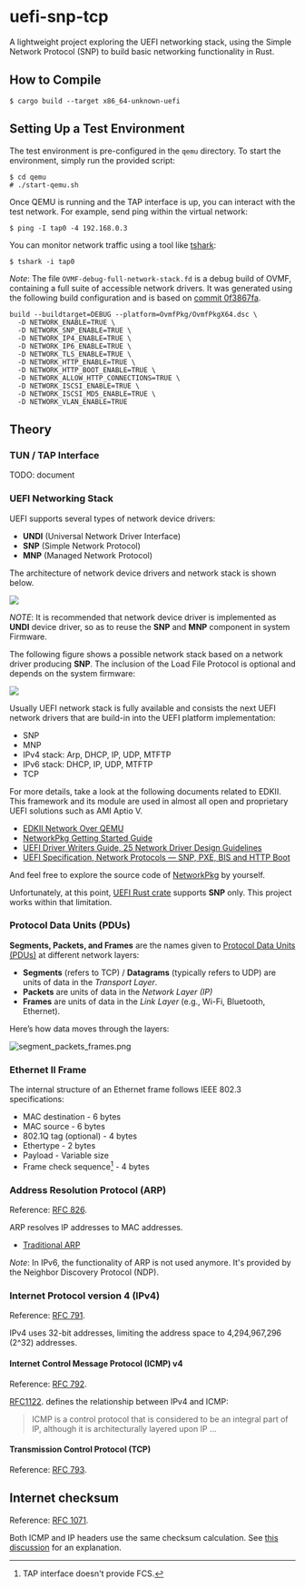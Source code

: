 # uefi-snp-tcp

A lightweight project exploring the UEFI networking stack, using the Simple Network Protocol (SNP) to build basic networking functionality in Rust.

## How to Compile

```
$ cargo build --target x86_64-unknown-uefi
```

## Setting Up a Test Environment

The test environment is pre-configured in the `qemu` directory. To start the environment, simply run the provided script:

```
$ cd qemu
# ./start-qemu.sh
```

Once QEMU is running and the TAP interface is up, you can interact with the test network. For example, send ping within the virtual network:

```
$ ping -I tap0 -4 192.168.0.3
```

You can monitor network traffic using a tool like [tshark](https://www.wireshark.org/docs/man-pages/tshark.html):

```
$ tshark -i tap0
```

_Note_: The file `OVMF-debug-full-network-stack.fd` is a debug build of OVMF, containing a full suite of accessible network drivers. It was generated using the following build configuration and is based on [commit 0f3867fa](https://github.com/tianocore/edk2/commit/0f3867fa6ef0553e26c42f7d71ff6bdb98429742).

```
build --buildtarget=DEBUG --platform=OvmfPkg/OvmfPkgX64.dsc \
  -D NETWORK_ENABLE=TRUE \
  -D NETWORK_SNP_ENABLE=TRUE \
  -D NETWORK_IP4_ENABLE=TRUE \
  -D NETWORK_IP6_ENABLE=TRUE \
  -D NETWORK_TLS_ENABLE=TRUE \
  -D NETWORK_HTTP_ENABLE=TRUE \
  -D NETWORK_HTTP_BOOT_ENABLE=TRUE \
  -D NETWORK_ALLOW_HTTP_CONNECTIONS=TRUE \
  -D NETWORK_ISCSI_ENABLE=TRUE \
  -D NETWORK_ISCSI_MD5_ENABLE=TRUE \
  -D NETWORK_VLAN_ENABLE=TRUE
```

## Theory

### TUN / TAP Interface

TODO: document

### UEFI Networking Stack

UEFI supports several types of network device drivers:
* **UNDI** (Universal Network Driver Interface)
* **SNP** (Simple Network Protocol)
* **MNP** (Managed Network Protocol)

The architecture of network device drivers and network stack is shown below.

![](assets/network_driver_and_uefi_stack_architecture.png)

_NOTE_: It is recommended that network device driver is implemented as **UNDI** device driver, so as to reuse the **SNP** and **MNP** component in system Firmware.

The following figure shows a possible network stack based on a network driver producing **SNP**. The inclusion of the Load File Protocol is optional and depends on the system firmware:

![](assets/snp-based_network_stack.jpg)

Usually UEFI network stack is fully available and consists the next UEFI network drivers that are build-in into the UEFI platform implementation:

- SNP
- MNP
- IPv4 stack: Arp, DHCP, IP, UDP, MTFTP
- IPv6 stack: DHCP, IP, UDP, MTFTP
- TCP

For more details, take a look at the following documents related to EDKII. This framework and its module are used in almost all open and proprietary UEFI solutions such as AMI Aptio V.

* [EDKII Network Over QEMU](https://github.com/tianocore/tianocore.github.io/wiki/EDKII-Network-Over-QEMU)
* [NetworkPkg Getting Started Guide](https://github.com/tianocore/tianocore.github.io/wiki/NetworkPkg-Getting-Started-Guide)
* [UEFI Driver Writers Guide, 25 Network Driver Design Guidelines](https://github.com/tianocore-docs/edk2-UefiDriverWritersGuide/tree/master/25_network_driver_design_guidelines)
* [UEFI Specification, Network Protocols — SNP, PXE, BIS and HTTP Boot](https://uefi.org/specs/UEFI/2.10/24_Network_Protocols_SNP_PXE_BIS.html#simple-network-protocol)

And feel free to explore the source code of [NetworkPkg](https://github.com/tianocore/edk2/tree/master/NetworkPkg) by yourself. 

Unfortunately, at this point, [UEFI Rust crate](https://docs.rs/uefi/latest/uefi/) supports **SNP** only. This project works within that limitation.

### Protocol Data Units (PDUs)

**Segments, Packets, and Frames** are the names given to [Protocol Data Units (PDUs)](https://en.wikipedia.org/wiki/Protocol_data_unit) at different network layers:

* **Segments** (refers to TCP) / **Datagrams** (typically refers to UDP) are units of data in the _Transport Layer_.
* **Packets** are units of data in the _Network Layer (IP)_
* **Frames** are units of data in the _Link Layer_ (e.g., Wi-Fi, Bluetooth, Ethernet).

Here’s how data moves through the layers:

![segment_packets_frames.png](assets/segment_packets_frames.png)

### Ethernet II Frame

The internal structure of an Ethernet frame follows IEEE 802.3 specifications:

* MAC destination - 6 bytes
* MAC source - 6 bytes
* 802.1Q tag (optional) - 4 bytes
* Ethertype - 2 bytes
* Payload - Variable size
* Frame check sequence[^1] - 4 bytes

[^1]: TAP interface doesn't provide FCS.

### Address Resolution Protocol (ARP)

Reference: [RFC 826](https://datatracker.ietf.org/doc/html/rfc826).

ARP resolves IP addresses to MAC addresses.

* [Traditional ARP](https://www.practicalnetworking.net/series/arp/traditional-arp/)

_Note_: In IPv6, the functionality of ARP is not used anymore. It's provided by the Neighbor Discovery Protocol (NDP).

### Internet Protocol version 4 (IPv4)

Reference: [RFC 791](https://datatracker.ietf.org/doc/html/rfc791).

IPv4 uses 32-bit addresses, limiting the address space to 4,294,967,296 (2^32) addresses.

#### Internet Control Message Protocol (ICMP) v4

Reference: [RFC 792](https://datatracker.ietf.org/doc/html/rfc792).

[RFC1122](https://datatracker.ietf.org/doc/html/rfc1122). defines the relationship between IPv4 and ICMP: 

> ICMP is a control protocol that is considered to be an integral part of IP, although it is architecturally layered upon IP ...

#### Transmission Control Protocol (TCP)

Reference: [RFC 793](https://datatracker.ietf.org/doc/html/rfc793).

## Internet checksum

Reference: [RFC 1071](https://datatracker.ietf.org/doc/html/rfc1071).

Both ICMP and IP headers use the same checksum calculation. See [this discussion](https://stackoverflow.com/questions/36105998/icmp-header-and-ip-header-checksum-calculations) for an explanation.

